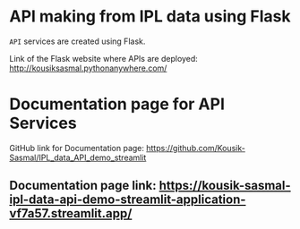 # API making from IPL data using Flask

`API` services are created using Flask. 

Link of the Flask website where APIs are deployed: http://kousiksasmal.pythonanywhere.com/

# Documentation page for API Services

GitHub link for Documentation page: https://github.com/Kousik-Sasmal/IPL_data_API_demo_streamlit

Documentation page link: https://kousik-sasmal-ipl-data-api-demo-streamlit-application-vf7a57.streamlit.app/
-------------------------------------------------------------------------------------------------------------
